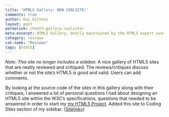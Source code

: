 ```yaml
---
title: 'HTML5 Gallery: NEW COOLSITE!'
comments: true
author: Kai Gittens
layout: post
permalink: /html5-gallery-coolsite/
meta-excerpt: HTML5 Gallery, mostly maintained by the HTML5 expert over at HTML5 Doctor, is added to kaidez.com's Coolsite list
category: reviews
cat-name: "Reviews"
tags: [html5]
---
```


*Note: This site no longer includes a sidebar.*
A nice gallery of HTML5 sites that are neatly reviewed and critiqued. The reviews/critiques discuss whether or not the site’s HTML5 is good and valid. Users can add comments.

By looking at the source code of the sites in this gallery along with their critiques, I answered a lot of personal questions I had about designing an HTML5 site within the W3C’s specifications, questions that needed to be answered in order to start my [my HTML5 Project][1]. Added this site to Coding Sites section of my sidebar. ([Sitelink»][2])

 [1]: http://kaidez.com/html5-project/
 [2]: http://html5gallery.com/